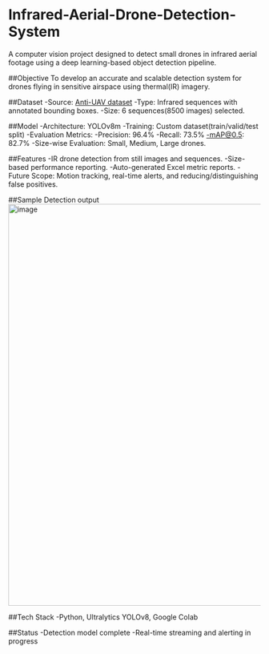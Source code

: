 # Infrared-Aerial-Drone-Detection-System
A computer vision project designed to detect small drones in infrared aerial footage using a deep learning-based object detection pipeline.

##Objective
To develop an accurate and scalable detection system for drones flying in sensitive airspace using thermal(IR) imagery.

##Dataset
-Source: [Anti-UAV dataset](https://anti-uav.github.io/)
-Type: Infrared sequences with annotated bounding boxes.
-Size: 6 sequences(8500 images) selected.

##Model
-Architecture: YOLOv8m
-Training: Custom dataset(train/valid/test split)
-Evaluation Metrics:
  -Precision: 96.4%
  -Recall: 73.5%
  -mAP@0.5: 82.7%
-Size-wise Evaluation: Small, Medium, Large drones.

##Features
-IR drone detection from still images and sequences.
-Size-based performance reporting.
-Auto-generated Excel metric reports.
-Future Scope: Motion tracking, real-time alerts, and reducing/distinguishing false positives.

##Sample Detection output
<img width="1011" height="802" alt="image" src="https://github.com/user-attachments/assets/0ccf9dc0-529f-4ca8-b3a6-f84aad8201df" />

##Tech Stack
-Python, Ultralytics YOLOv8, Google Colab

##Status
-Detection model complete
-Real-time streaming and alerting in progress

